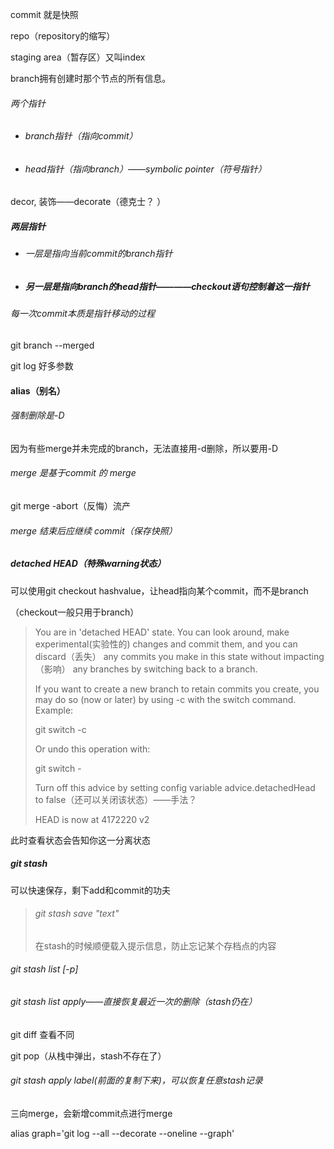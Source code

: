 commit 就是快照

repo（repository的缩写）

staging area（暂存区）又叫index

branch拥有创建时那个节点的所有信息。

###### 两个指针

- ###### branch指针（指向commit）  

- ###### head指针（指向branch）——symbolic pointer（符号指针）



decor, 装饰——decorate（德克士？ ）



##### 两层指针

- ###### 一层是指向当前commit的branch指针

- ##### 另一层是指向branch的head指针————checkout语句控制着这一指针

###### 每一次commit本质是指针移动的过程



git branch --merged

git log 好多参数

#### alias（别名）



###### 强制删除是-D

因为有些merge并未完成的branch，无法直接用-d删除，所以要用-D



###### merge 是基于commit 的 merge



git merge -abort（反悔）流产

###### merge 结束后应继续 commit（保存快照）



##### detached HEAD（特殊warning状态）

可以使用git checkout hashvalue，让head指向某个commit，而不是branch

（checkout一般只用于branch）

> You are in 'detached HEAD' state. You can look around, make experimental(实验性的)
> changes and commit them, and you can discard（丢失） any commits you make in this
> state without impacting（影响） any branches by switching back to a branch.
>
> If you want to create a new branch to retain commits you create, you may
> do so (now or later) by using -c with the switch command. Example:
>
>   git switch -c <new-branch-name>
>
> Or undo this operation with:
>
>   git switch -
>
> Turn off this advice by setting config variable advice.detachedHead to false（还可以关闭该状态）——手法？
>
> HEAD is now at 4172220 v2

此时查看状态会告知你这一分离状态



##### git stash

可以快速保存，剩下add和commit的功夫

> ###### git stash save "text" 
>
> 在stash的时候顺便载入提示信息，防止忘记某个存档点的内容

###### git stash list [-p]

###### git stash list apply——直接恢复最近一次的删除（stash仍在）

git diff 查看不同

git pop（从栈中弹出，stash不存在了）

###### git stash apply label(前面的复制下来)，可以恢复任意stash记录



三向merge，会新增commit点进行merge



alias graph='git log --all --decorate --oneline --graph'



